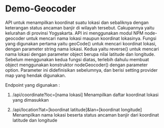 # Demo-Geocoder
API untuk menampilkan koordinat suatu lokasi dan sebaliknya dengan keterangan status ancaman banjir di wilayah tersebut. Cakupannya yaitu kelurahan di provinsi Yogyakarta.
API ini menggunakan modul NPM node-geocoder untuk mencari nama lokasi maupun koordinat lokasinya. Fungsi yang digunakan pertama yaitu geoCode() untuk mencari koordinat lokasi,
dengan parameter string nama lokasi. Kedua yaitu reverse() untuk mencari nama lokasi dengan parameter object berupa nilai latitude dan longitude. Sebelum menggunakan kedua fungsi
diatas, terlebih dahulu membuat object menggunakan konstruktor nodeGeocoder() dengan parameter option. Parameter ini didefinisikan sebelumnya, dan berisi setting provider map yang
hendak digunakan.

Endpoint yang digunakan :
1. /api/coordinate?loc=[nama lokasi]
   Menampilkan daftar koordinat lokasi yang dimasukkan
   
2. /api/location?lat=[koordinat latitude]&lan=[koordinat longitude]
   Menampilkan nama lokasi beserta status ancaman banjir dari koordinat latitude dan longitude
